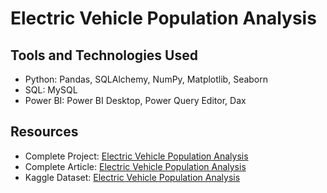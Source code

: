 # Electric Vehicle Population Analysis

## Tools and Technologies Used
- Python: Pandas, SQLAlchemy, NumPy, Matplotlib, Seaborn
- SQL: MySQL
- Power BI: Power BI Desktop, Power Query Editor, Dax

## Resources
- Complete Project: [Electric Vehicle Population Analysis](https://github.com/nibeditans/Electric-Vehicle-Population-Analysis)
- Complete Article: [Electric Vehicle Population Analysis](https://nsdsda.medium.com/electric-vehicle-population-analysis-13608bb3467c)
- Kaggle Dataset: [Electric Vehicle Population Analysis](https://www.kaggle.com/datasets/nibeditasahu/electric-vehicle-population-analysis)
